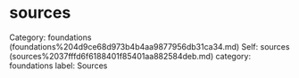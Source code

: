 # sources

Category: foundations (foundations%204d9ce68d973b4b4aa9877956db31ca34.md)
Self: sources (sources%2037fffd6f6188401f85401aa882584deb.md)
category: foundations
label: Sources

[](Untitled%2009d7ded6c8294f1a84e4124bc31ab3f4.md)